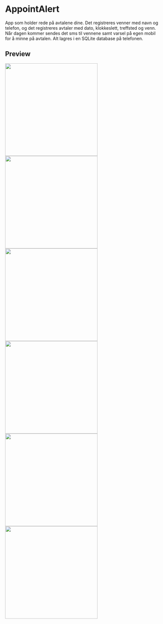 # AppointAlert
App som holder rede på avtalene dine. Det registreres venner med navn og telefon, og det registreres avtaler med dato, klokkeslett, treffsted og venn. Når dagen kommer sendes det sms til vennene samt varsel på egen mobil for å minne på avtalen. Alt lagres i en SQLite database på telefonen.


## Preview
<img src="https://github.com/3sapham/AppointAlert/blob/main/app/src/main/res/raw/bilder/Skjermbilde-1.jpg" width="300" /> <img src="https://github.com/3sapham/AppointAlert/blob/main/app/src/main/res/raw/bilder/Skjermbilde-2.jpg" width="300" /> <img src="https://github.com/3sapham/AppointAlert/blob/main/app/src/main/res/raw/bilder/Skjermbilde-3.jpg" width="300" />
<img src="https://github.com/3sapham/AppointAlert/blob/main/app/src/main/res/raw/bilder/Skjermbilde-4.jpg" width="300" /> <img src="https://github.com/3sapham/AppointAlert/blob/main/app/src/main/res/raw/bilder/Skjermbilde-5.jpg" width="300" /> <img src="https://github.com/3sapham/AppointAlert/blob/main/app/src/main/res/raw/bilder/Skjermbilde-6.jpg" width="300" />
